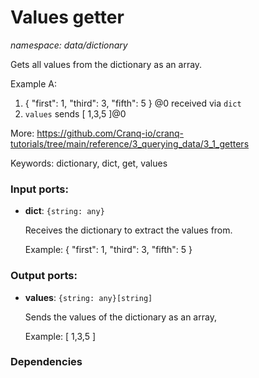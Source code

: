 # Values getter

_namespace: data/dictionary_

Gets all values from the dictionary as an array.


Example A:
1. { "first": 1, "third": 3, "fifth": 5 } @0 received via `dict`
2. `values` sends  [ 1,3,5 ]@0

More:
https://github.com/Cranq-io/cranq-tutorials/tree/main/reference/3_querying_data/3_1_getters

Keywords: dictionary, dict, get, values

### Input ports:

* __dict__: ` {string: any} `

    Receives the dictionary to extract the values from.
    
    Example:
    { "first": 1, "third": 3, "fifth": 5 } 

### Output ports:

* __values__: ` {string: any}[string] `

    Sends the values of the dictionary as an array,
    
    Example:
    [ 1,3,5 ]

### Dependencies




